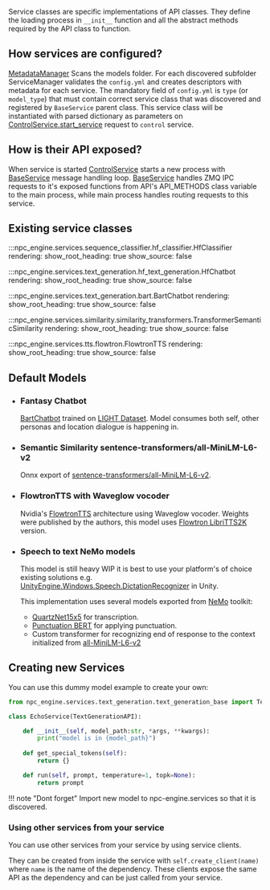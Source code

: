 Service classes are specific implementations of API classes. 
They define the loading process in `__init__` function and 
all the abstract methods required by the API class to function.

## How services are configured?

[MetadataManager](../reference/#npc_engine.server.metadata_manager.MetadataManager) Scans the models folder. For each discovered subfolder ServiceManager validates the `config.yml` and creates descriptors with metadata for each service. The mandatory field of `config.yml` is `type` (or `model_type`) that must contain correct service class that was discovered and registered by `BaseService` parent class. This service class will be instantiated with parsed dictionary as parameters on [ControlService.start_service](../reference/#npc_engine.server.control_service.ControlService.start_service) request to `control` service. 


## How is their API exposed?

When service is started [ControlService](../reference/#npc_engine.server.control_service.ControlService) starts a new process with [BaseService](../reference/#npc_engine.services.base_service.BaseService) message handling loop. [BaseService](../reference/#npc_engine.services.base_service.BaseService) handles ZMQ IPC requests to it's exposed functions from API's API_METHODS class variable to the main process, while main process handles routing requests to this service. 

## Existing service classes

:::npc_engine.services.sequence_classifier.hf_classifier.HfClassifier
    rendering:
      show_root_heading: true
      show_source: false

:::npc_engine.services.text_generation.hf_text_generation.HfChatbot
    rendering:
      show_root_heading: true
      show_source: false

:::npc_engine.services.text_generation.bart.BartChatbot
    rendering:
      show_root_heading: true
      show_source: false

:::npc_engine.services.similarity.similarity_transformers.TransformerSemanticSimilarity
    rendering:
      show_root_heading: true
      show_source: false

:::npc_engine.services.tts.flowtron.FlowtronTTS
    rendering:
      show_root_heading: true
      show_source: false

## Default Models

- ### Fantasy Chatbot

    [BartChatbot](../reference/#npc_engine.services.text_generation.bart.BartChatbot)
    trained on [LIGHT Dataset](https://parl.ai/projects/light/). 
    Model consumes both self, other personas and location dialogue is happening in.

<!-- TODO: Change context to better reflect the required arguments, describe context and custom tokens -->

- ### Semantic Similarity sentence-transformers/all-MiniLM-L6-v2

    Onnx export of [sentence-transformers/all-MiniLM-L6-v2](https://huggingface.co/sentence-transformers/all-MiniLM-L6-v2).

- ### FlowtronTTS with Waveglow vocoder

    Nvidia's [FlowtronTTS](https://github.com/NVIDIA/flowtron) architecture using Waveglow vocoder. 
    Weights were published by the authors, this model uses 
    [Flowtron LibriTTS2K](https://drive.google.com/file/d/1sKTImKkU0Cmlhjc_OeUDLrOLIXvUPwnO/view) version.

- ### Speech to text NeMo models

    This model is still heavy WIP it is best to use your platform's of choice existing solutions
    e.g. [UnityEngine.Windows.Speech.DictationRecognizer](https://docs.unity3d.com/ScriptReference/Windows.Speech.DictationRecognizer.html) in Unity.  

    This implementation uses several models exported from [NeMo](https://github.com/NVIDIA/NeMo) toolkit:

    - [QuartzNet15x5](https://catalog.ngc.nvidia.com/orgs/nvidia/models/quartznet15x5) for transcription.
    - [Punctuation BERT](https://catalog.ngc.nvidia.com/orgs/nvidia/teams/nemo/models/punctuation_en_bert) for applying punctuation.
    - Custom transformer for recognizing end of response to the context initialized from [all-MiniLM-L6-v2](nreimers/MiniLM-L6-H384-uncased)


## Creating new Services

You can use this dummy model example to create your own:

```python
from npc_engine.services.text_generation.text_generation_base import TextGenerationAPI

class EchoService(TextGenerationAPI):

    def __init__(self, model_path:str, *args, **kwargs):
        print("model is in {model_path}")
    
    def get_special_tokens(self):
        return {}

    def run(self, prompt, temperature=1, topk=None):
        return prompt
```

!!! note "Dont forget"
    Import new model to npc-engine.services so that it is discovered. 

### Using other services from your service

You can use other services from your service by using service clients.

They can be created from inside the service with `self.create_client(name)` where `name` is the name of the dependency.
These clients expose the same API as the dependency and can be just called from your service.